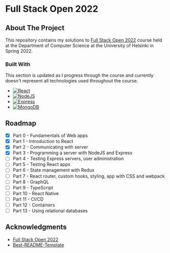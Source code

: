 # Full Stack Open 2022

<!-- ABOUT THE PROJECT -->
## About The Project

<p>This repository contains my solutions to <a href="https://fullstackopen.com/en">Full Stack Open 2022</a> course held at the Department of Computer Science at the University of Helsinki in Spring 2022.</p>

### Built With

<p>This section is updated as I progress through the course and currently doesn't represent all technologies used throughout the course.</p>

* [![React][React.js]][React-url]
* [![NodeJS][Node.js]][Node-url]
* [![Express][Express.js]][Express-url]
* [![MongoDB][MongoDB.com]][MongoDB-url]

<!-- ROADMAP -->
## Roadmap

- [X] Part 0 - Fundamentals of Web apps
- [X] Part 1 - Introduction to React
- [X] Part 2 - Communicating with server
- [X] Part 3 - Programming a server with NodeJS and Express
- [ ] Part 4 - Testing Express servers, user administration
- [ ] Part 5 - Testing React apps
- [ ] Part 6 - State management with Redux
- [ ] Part 7 - React router, custom hooks, styling, app with CSS and webpack
- [ ] Part 8 - GraphQL
- [ ] Part 9 - TypeScript
- [ ] Part 10 - React Native
- [ ] Part 11 - CI/CD
- [ ] Part 12 - Containers
- [ ] Part 13 - Using relational databases

<!-- ACKNOWLEDGMENTS -->
## Acknowledgments

* [Full Stack Open 2022](https://fullstackopen.com/en)
* [Best-README-Template](https://github.com/othneildrew/Best-README-Template)

<!-- MARKDOWN LINKS & IMAGES -->
[React.js]: https://img.shields.io/badge/React-20232A?style=for-the-badge&logo=react&logoColor=61DAFB
[React-url]: https://reactjs.org/
[MongoDB.com]: https://img.shields.io/badge/MongoDB-00684A?style=for-the-badge&logo=mongodb&logoColor=00ED64
[MongoDB-url]: https://www.mongodb.com/
[Express.js]: https://img.shields.io/badge/Express-FFFFFF?style=for-the-badge&logo=express&logoColor=353535
[Express-url]: https://expressjs.com/
[Node.js]: https://img.shields.io/badge/NodeJS-303030?style=for-the-badge&logo=nodedotjs&logoColor=68A063
[Node-url]: https://nodejs.org/en/
